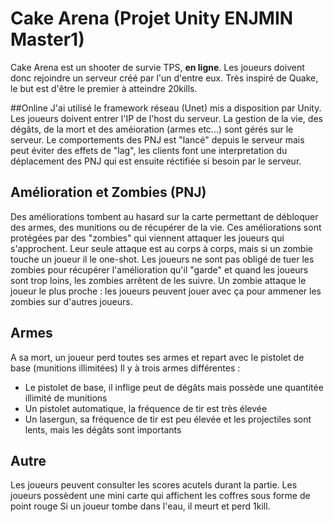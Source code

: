 # Cake Arena (Projet Unity ENJMIN Master1)

Cake Arena est un shooter de survie TPS, **en ligne**. Les joueurs doivent donc rejoindre un serveur créé par l'un d'entre eux.
Très inspiré de Quake, le but est d'être le premier à atteindre 20kills.

##Online
J'ai utilisé le framework réseau (Unet) mis a disposition par Unity.
Les joueurs doivent entrer l'IP de l'host du serveur.
La gestion de la vie, des dégâts, de la mort et des améioration (armes etc...) sont gérés sur le serveur.
Le comportements des PNJ est "lancé" depuis le serveur mais peut éviter des effets de "lag", les clients font une interpretation du déplacement des PNJ qui est ensuite réctifiée si besoin par le serveur.

## Amélioration et Zombies (PNJ)
Des améliorations tombent au hasard sur la carte permettant de débloquer des armes, des munitions ou de récupérer de la vie.
Ces améliorations sont protégées par des "zombies" qui viennent attaquer les joueurs qui s'approchent.
Leur seule attaque est au corps à corps, mais si un zombie touche un joueur il le one-shot.
Les joueurs ne sont pas obligé de tuer les zombies pour récupérer l'amélioration qu'il "garde" et quand les joueurs sont trop loins, les zombies arrêtent de les suivre.
Un zombie attaque le joueur le plus proche : les joueurs peuvent jouer avec ça pour ammener les zombies sur d'autres joueurs.

## Armes
A sa mort, un joueur perd toutes ses armes et repart avec le pistolet de base (munitions illimitées)
Il y à trois armes différentes :
* Le pistolet de base, il inflige peut de dégâts mais possède une quantitée illimité de munitions
* Un pistolet automatique, la fréquence de tir est très élevée
* Un lasergun, sa fréquence de tir est peu élevée et les projectiles sont lents, mais les dégâts sont importants

## Autre
Les joueurs peuvent consulter les scores acutels durant la partie.
Les joueurs possèdent une mini carte qui affichent les coffres sous forme de point rouge
Si un joueur tombe dans l'eau, il meurt et perd 1kill.
